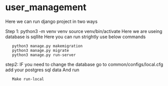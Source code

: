 # user_management

Here we can run django project in two ways

Step 1:
        python3 -m venv venv 
       source venv/bin/activate
       Here we are useing  database is sqllite
       Here you can run strightly use below commands

       python3 manage.py makemigration
       python3 manage.py migrate
       python3 manage.py run-server


step2:
        IF you need to change the database go to common/configs/local.cfg add your postgres sql data
       And run 
       
       Make run-local
